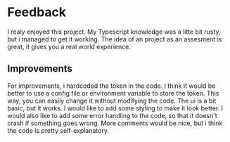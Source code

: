 # Feedback
I realy enjoyed this project. My Typescript knowledge was a litte bit rusty, but i managed to get it working. The idea of an project as an assesment is great, it gives you a real world experience.

## Improvements
For improvements, i hardcoded the token in the code. I think it would be better to use a config file or environment variable to store the token. This way, you can easily change it without modifying the code.
The ui is a bit basic, but it works. I would like to add some styling to make it look better. I would also like to add some error handling to the code, so that it doesn't crash if something goes wrong.
More comments would be nice, but i think the code is pretty self-explanatory.